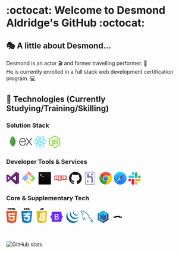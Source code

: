 # :octocat: Welcome to Desmond Aldridge's GitHub :octocat: 

## 🎭 A little about Desmond...

Desmond is an actor 🎬 and former travelling performer. 🎪 <br>
He is currently enrolled in a full stack web development certification program. 💻 
<br>
  
## 🌱 Technologies (Currently Studying/Training/Skilling)

### Solution Stack

<img src="https://raw.githubusercontent.com/izumin5210/emojipack-for-devicon/master/png/mongodb.png" width=35px><img src="https://raw.githubusercontent.com/devicons/devicon/40cd6bc89a299dc50ac289f8e3b071d0dff49d9c/icons/express/express-original.svg" width=35px>&nbsp;<img src="https://raw.githubusercontent.com/izumin5210/emojipack-for-devicon/master/png/react.png" width=35px>&nbsp;<img src="https://raw.githubusercontent.com/izumin5210/emojipack-for-devicon/master/png/nodejs.png" width=35px>

### Developer Tools & Services

<img src="https://raw.githubusercontent.com/devicons/devicon/40cd6bc89a299dc50ac289f8e3b071d0dff49d9c/icons/visualstudio/visualstudio-plain.svg" width=35px>&nbsp;&nbsp;<img src="./bash-icon.png" width="35px">&nbsp;&nbsp;<img src="./terminal-icon.png" width="35px" height="35px">&nbsp;&nbsp;<img src="https://raw.githubusercontent.com/devicons/devicon/40cd6bc89a299dc50ac289f8e3b071d0dff49d9c/icons/npm/npm-original-wordmark.svg" width=35px>&nbsp;<img src="https://raw.githubusercontent.com/izumin5210/emojipack-for-devicon/master/png/github.png" width=36px>&nbsp;<img src="https://raw.githubusercontent.com/izumin5210/emojipack-for-devicon/master/png/heroku.png" width=35px>&nbsp;&nbsp;<img src="https://raw.githubusercontent.com/izumin5210/emojipack-for-devicon/master/png/chrome.png" width=35px>&nbsp;<img src="https://raw.githubusercontent.com/izumin5210/emojipack-for-devicon/master/png/safari.png" width=35px>&nbsp;<img src="./slack-icon.jpg" width=34px>

### Core & Supplementary Tech
<img src="./logos-webtech.jpeg" width="110px">&nbsp;&nbsp;<img src="https://raw.githubusercontent.com/devicons/devicon/40cd6bc89a299dc50ac289f8e3b071d0dff49d9c/icons/bootstrap/bootstrap-plain.svg" width=35px>&nbsp;&nbsp;<img src="https://raw.githubusercontent.com/devicons/devicon/40cd6bc89a299dc50ac289f8e3b071d0dff49d9c/icons/jquery/jquery-original.svg" width=35px>&nbsp;<img src="https://raw.githubusercontent.com/izumin5210/emojipack-for-devicon/master/png/mysql.png" width=35px>&nbsp;&nbsp;<img src="https://raw.githubusercontent.com/devicons/devicon/40cd6bc89a299dc50ac289f8e3b071d0dff49d9c/icons/sequelize/sequelize-original.svg" width=35px>&nbsp;<img src="https://raw.githubusercontent.com/devicons/devicon/40cd6bc89a299dc50ac289f8e3b071d0dff49d9c/icons/handlebars/handlebars-original.svg" width=35px>

<br>

![GitHub stats](https://github-readme-stats.vercel.app/api?username=DesmondAldridge&show_icons=true)
